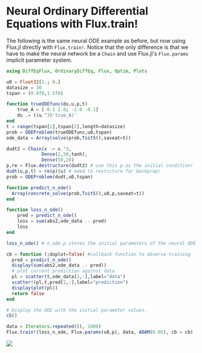 # Neural Ordinary Differential Equations with Flux.train!

The following is the same neural ODE example as before, but now using Flux.jl
directly with `Flux.train!`. Notice that the only difference is that we have to
make the neural network be a `Chain` and use Flux.jl's `Flux.params` implicit
parameter system.

```julia
using DiffEqFlux, OrdinaryDiffEq, Flux, Optim, Plots

u0 = Float32[2.; 0.]
datasize = 30
tspan = (0.0f0,1.5f0)

function trueODEfunc(du,u,p,t)
    true_A = [-0.1 2.0; -2.0 -0.1]
    du .= ((u.^3)'true_A)'
end
t = range(tspan[1],tspan[2],length=datasize)
prob = ODEProblem(trueODEfunc,u0,tspan)
ode_data = Array(solve(prob,Tsit5(),saveat=t))

dudt2 = Chain(x -> x.^3,
             Dense(2,50,tanh),
             Dense(50,2))
p,re = Flux.destructure(dudt2) # use this p as the initial condition!
dudt(u,p,t) = re(p)(u) # need to restrcture for backprop!
prob = ODEProblem(dudt,u0,tspan)

function predict_n_ode()
  Array(concrete_solve(prob,Tsit5(),u0,p,saveat=t))
end

function loss_n_ode()
    pred = predict_n_ode()
    loss = sum(abs2,ode_data .- pred)
    loss
end

loss_n_ode() # n_ode.p stores the initial parameters of the neural ODE

cb = function (;doplot=false) #callback function to observe training
  pred = predict_n_ode()
  display(sum(abs2,ode_data .- pred))
  # plot current prediction against data
  pl = scatter(t,ode_data[1,:],label="data")
  scatter!(pl,t,pred[1,:],label="prediction")
  display(plot(pl))
  return false
end

# Display the ODE with the initial parameter values.
cb()

data = Iterators.repeated((), 1000)
Flux.train!(loss_n_ode, Flux.params(u0,p), data, ADAM(0.05), cb = cb)
```

![](https://user-images.githubusercontent.com/1814174/51399500-1f4dd080-1b14-11e9-8c9d-144f93b6eac2.gif)
